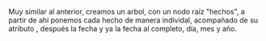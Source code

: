 Muy similar al anterior, creamos un arbol, con un nodo raíz "hechos", a partir de ahí ponemos cada hecho de manera individal, acompañado de su atributo , después la fecha y ya la fecha al completo, día, mes y año.
